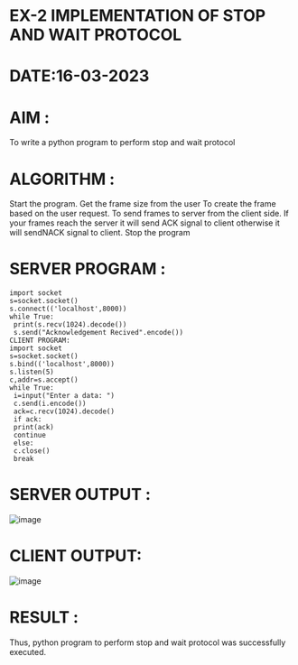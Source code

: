 # EX-2 IMPLEMENTATION OF STOP AND WAIT PROTOCOL
# DATE:16-03-2023
# AIM :
To write a python program to perform stop and wait protocol

# ALGORITHM :
Start the program. Get the frame size from the user To create the frame based on the user request. To send frames to server from the client side. If your frames reach the server it will send ACK signal to client otherwise it will sendNACK signal to client. Stop the program

# SERVER PROGRAM :
```
import socket
s=socket.socket()
s.connect(('localhost',8000))
while True:
 print(s.recv(1024).decode())
 s.send("Acknowledgement Recived".encode())
CLIENT PROGRAM:
import socket
s=socket.socket()
s.bind(('localhost',8000))
s.listen(5)
c,addr=s.accept()
while True:
 i=input("Enter a data: ")
 c.send(i.encode())
 ack=c.recv(1024).decode()
 if ack:
 print(ack)
 continue
 else:
 c.close()
 break
 ```
# SERVER OUTPUT :
![image](https://github.com/gracia55/EX-2/assets/129026838/b0aeae81-b09f-46eb-8337-c0e2f7627997)


# CLIENT OUTPUT:
![image](https://github.com/gracia55/EX-2/assets/129026838/8305c399-d1c1-4dc2-a82b-0fa9f765ac11)



# RESULT :
Thus, python program to perform stop and wait protocol was successfully executed.




